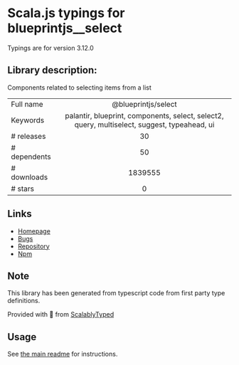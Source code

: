 
# Scala.js typings for blueprintjs__select

Typings are for version 3.12.0

## Library description:
Components related to selecting items from a list

|                    |                 |
| ------------------ | :-------------: |
| Full name          | @blueprintjs/select |
| Keywords           | palantir, blueprint, components, select, select2, query, multiselect, suggest, typeahead, ui |
| # releases         | 30 |
| # dependents       | 50 |
| # downloads        | 1839555 |
| # stars            | 0 |

## Links
- [Homepage](https://github.com/palantir/blueprint#readme)
- [Bugs](https://github.com/palantir/blueprint/issues)
- [Repository](https://github.com/palantir/blueprint)
- [Npm](https://www.npmjs.com/package/%40blueprintjs%2Fselect)
    


## Note
This library has been generated from typescript code from first party type definitions.

Provided with :purple_heart: from [ScalablyTyped](https://github.com/oyvindberg/ScalablyTyped)

## Usage
See [the main readme](../../readme.md) for instructions.


